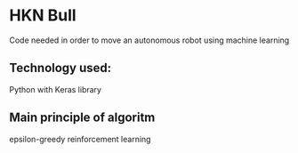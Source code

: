 # HKN Bull
Code needed in order to move an autonomous robot using machine learning

## Technology used:
Python with Keras library

## Main principle of algoritm
epsilon-greedy reinforcement learning
